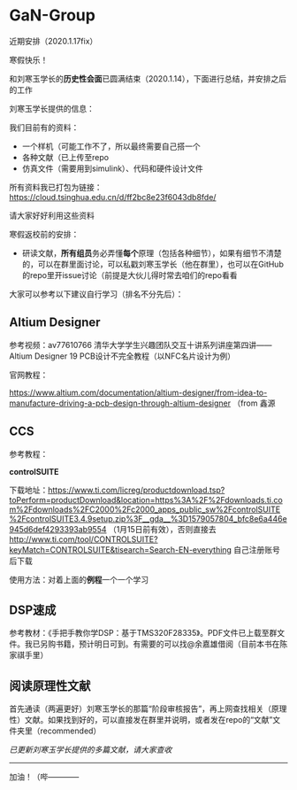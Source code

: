 # GaN-Group

近期安排（2020.1.17fix）

寒假快乐！

和刘寒玉学长的**历史性会面**已圆满结束（2020.1.14），下面进行总结，并安排之后的工作

刘寒玉学长提供的信息：

我们目前有的资料：

* 一个样机（可能工作不了，所以最终需要自己搭一个
* 各种文献（已上传至repo
* 仿真文件（需要用到simulink）、代码和硬件设计文件

所有资料我已打包为链接：https://cloud.tsinghua.edu.cn/d/ff2bc8e23f6043db8fde/ 

请大家好好利用这些资料

寒假返校前的安排：

* 研读文献，**所有组员**务必弄懂**每个**原理（包括各种细节），如果有细节不清楚的，可以在群里面讨论，可以私戳刘寒玉学长（他在群里），也可以在GitHub的repo里开issue讨论（前提是大伙儿得时常去咱们的repo看看

大家可以参考以下建议自行学习（排名不分先后）：

## Altium Designer

参考视频：av77610766 清华大学学生兴趣团队交互十讲系列讲座第四讲——Altium Designer 19 PCB设计不完全教程（以NFC名片设计为例）

官网教程：

https://www.altium.com/documentation/altium-designer/from-idea-to-manufacture-driving-a-pcb-design-through-altium-designer
（from 鑫源

## CCS

参考教程：

**controlSUITE**

下载地址：https://www.ti.com/licreg/productdownload.tsp?toPerform=productDownload&location=https%3A%2F%2Fdownloads.ti.com%2Fdownloads%2FC2000%2Fc2000_apps_public_sw%2FcontrolSUITE%2FcontrolSUITE3.4.9setup.zip%3F__gda__%3D1579057804_bfc8e6a446e945d6def4293393ab9554
（1月15日前有效），否则直接去
http://www.ti.com/tool/CONTROLSUITE?keyMatch=CONTROLSUITE&tisearch=Search-EN-everything
自己注册账号后下载

使用方法：对着上面的**例程**一个一个学习

## DSP速成

参考教材：《手把手教你学DSP：基于TMS320F28335》。PDF文件已上载至群文件。我已另购书籍，预计明日可到。有需要的可以找@余嘉雄借阅（目前本书在陈家祺手里）

## 阅读原理性文献

首先通读（两遍更好）刘寒玉学长的那篇“阶段审核报告”，再上网查找相关（原理性）文献。如果找到好的，可以直接发在群里并说明，或者发在repo的“文献”文件夹里（recommended）

*已更新刘寒玉学长提供的多篇文献，请大家查收*

---

加油！（哔————
